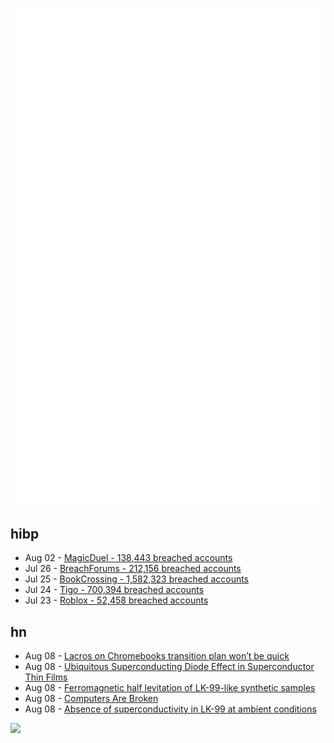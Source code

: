 ![Metrics](https://raw.githubusercontent.com/phixion/phixion/master/metrics.svg)

## hibp

<!--
for https://github.com/phixion/phixion/blob/main/.github/workflows/feeds.yml
-->
<!--START_SECTION:haveibeenpwnd-->
- Aug 02 - [MagicDuel - 138,443 breached accounts](https://haveibeenpwned.com/PwnedWebsites#MagicDuel)
- Jul 26 - [BreachForums - 212,156 breached accounts](https://haveibeenpwned.com/PwnedWebsites#BreachForums)
- Jul 25 - [BookCrossing - 1,582,323 breached accounts](https://haveibeenpwned.com/PwnedWebsites#BookCrossing)
- Jul 24 - [Tigo - 700,394 breached accounts](https://haveibeenpwned.com/PwnedWebsites#Tigo)
- Jul 23 - [Roblox - 52,458 breached accounts](https://haveibeenpwned.com/PwnedWebsites#Roblox)
<!--END_SECTION:haveibeenpwnd-->

## hn

<!--
for https://github.com/phixion/phixion/blob/main/.github/workflows/feeds.yml
-->
<!--START_SECTION:hn-->
- Aug 08 - [Lacros on Chromebooks transition plan won’t be quick](https://www.aboutchromebooks.com/news/lacros-on-chromebooks-transition-plan-wont-be-quick/)
- Aug 08 - [Ubiquitous Superconducting Diode Effect in Superconductor Thin Films](https://journals.aps.org/prl/abstract/10.1103/PhysRevLett.131.027001)
- Aug 08 - [Ferromagnetic half levitation of LK-99-like synthetic samples](https://arxiv.org/abs/2308.03110)
- Aug 08 - [Computers Are Broken](https://computer.rip/2023-08-07-STIRred-AND-SHAKEN.html)
- Aug 08 - [Absence of superconductivity in LK-99 at ambient conditions](https://arxiv.org/abs/2308.03544)
<!--END_SECTION:hn-->

<!--
for https://yhype.me
-->
![](https://hit.yhype.me/github/profile?user_id=13013670)
